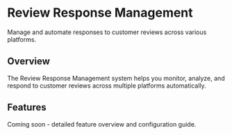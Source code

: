 # Review Response Management

Manage and automate responses to customer reviews across various platforms.

## Overview

The Review Response Management system helps you monitor, analyze, and respond to customer reviews across multiple platforms automatically.

## Features

Coming soon - detailed feature overview and configuration guide. 